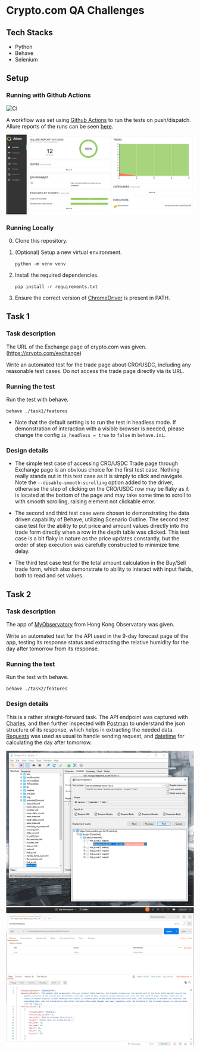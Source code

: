 # Crypto.com QA Challenges

## Tech Stacks

- Python
- Behave
- Selenium

## Setup

### Running with Github Actions

![CI](https://github.com/lucasleeio/crypto-com-qa-challenges/workflows/CI/badge.svg?branch=master)

A workflow was set using [Github Actions](https://github.com/lucasleeio/crypto-com-qa-challenges/actions) to run the tests on push/dispatch. Allure reports of the runs can be seen [here](https://lucasleeio.github.io/crypto-com-qa-challenges/).

![Allure](images/allure.png)

### Running Locally

0.  Clone this repository.

1.  (Optional) Setup a new virtual environment.

        python -m venv venv

2.  Install the required dependencies.

        pip install -r requirements.txt

3.  Ensure the correct version of [ChromeDriver](https://chromedriver.chromium.org/) is present in PATH.

## Task 1

### Task description

The URL of the Exchange page of crypto.com was given. (https://crypto.com/exchange)

Write an automated test for the trade page about CRO/USDC, including any reasonable test cases. Do not access the trade page directly via its URL.

### Running the test

Run the test with behave.

    behave ./task1/features

- Note that the default setting is to run the test in headless mode. If demonstration of interaction with a visible browser is needed, please change the config `is_headless = true` to `false` in `behave.ini`.

### Design details

- The simple test case of accessing CRO/USDC Trade page through Exchange page is an obvious choice for the first test case. Nothing really stands out in this test case as it is simply to click and navigate. Note the `--disable-smooth-scrolling` option added to the driver, otherwise the step of clicking on the CRO/USDC row may be flaky as it is located at the bottom of the page and may take some time to scroll to with smooth scrolling, raising element not clickable error.

- The second and third test case were chosen to demonstrating the data driven capability of Behave, utilizing Scenario Outline. The second test case test for the ability to put price and amount values directly into the trade form directly when a row in the depth table was clicked. This test case is a bit flaky in nature as the price updates constantly, but the order of step execution was carefully constructed to minimize time delay.

- The third test case test for the total amount calculation in the Buy/Sell trade form, which also demonstrate to ability to interact with input fields, both to read and set values.

## Task 2

### Task description

The app of [MyObservatory](https://www.hko.gov.hk/en/myobservatory.htm) from Hong Kong Observatory was given.

Write an automated test for the API used in the 9-day forecast page of the app, testing its response status and extracting the relative humidity for the day after tomorrow from its response.

### Running the test

Run the test with behave.

    behave ./task2/features

### Design details

This is a rather straight-forward task. The API endpoint was captured with [Charles](https://www.charlesproxy.com/), and then further inspected with [Postman](https://www.postman.com/) to understand the json structure of its response, which helps in extracting the needed data. [Requests](https://requests.readthedocs.io/en/master/) was used as usual to handle sending request, and [datetime](https://docs.python.org/3/library/datetime.html) for calculating the day after tomorrow.

![Charles](images/charles.png)
![Postman](images/postman.png)
